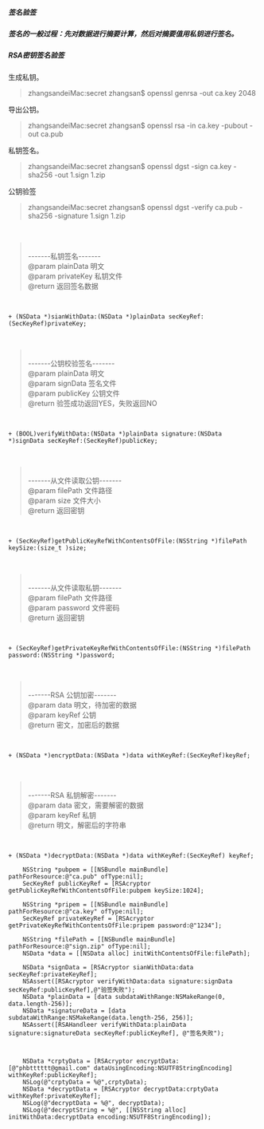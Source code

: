 ##### 签名验签
##### 签名的一般过程：先对数据进行摘要计算，然后对摘要值用私钥进行签名。

##### RSA密钥签名验签
生成私钥。
>zhangsandeiMac:secret zhangsan$ openssl genrsa -out ca.key 2048

导出公钥。
>zhangsandeiMac:secret zhangsan$ openssl rsa -in ca.key -pubout -out ca.pub


私钥签名。
>zhangsandeiMac:secret zhangsan$ openssl dgst -sign ca.key -sha256 -out 1.sign 1.zip 

公钥验签
>zhangsandeiMac:secret zhangsan$ openssl dgst -verify ca.pub -sha256 -signature 1.sign 1.zip 

<br/>

> <br/>
> -------私钥签名------- <br/>
> @param plainData 明文 <br/>
> @param privateKey 私钥文件 <br/>
> @return 返回签名数据 <br/>
> 
<br/>

```
+ (NSData *)sianWithData:(NSData *)plainData secKeyRef:(SecKeyRef)privateKey;
```

<br/>

> <br/>
> -------公钥校验签名------- <br/>
> @param plainData 明文 <br/>
> @param signData 签名文件 <br/>
> @param publicKey 公钥文件 <br/>
> @return 验签成功返回YES，失败返回NO <br/>
> 
<br/>

```
+ (BOOL)verifyWithData:(NSData *)plainData signature:(NSData *)signData secKeyRef:(SecKeyRef)publicKey;
```
<br/>

> <br/>
> -------从文件读取公钥------- <br/>
> @param filePath 文件路径 <br/>
> @param size 文件大小 <br/>
> @return 返回密钥 <br/>
> 
<br/>

```
+ (SecKeyRef)getPublicKeyRefWithContentsOfFile:(NSString *)filePath keySize:(size_t )size;
```

<br/>

> <br/>
> -------从文件读取私钥------- <br/>
> @param filePath 文件路径 <br/>
> @param password 文件密码 <br/>
> @return 返回密钥 <br/>
>  
<br/>

```
+ (SecKeyRef)getPrivateKeyRefWithContentsOfFile:(NSString *)filePath password:(NSString *)password;
```

<br/>

> <br/>
> -------RSA 公钥加密------- <br/>
> @param data 明文，待加密的数据 <br/>
> @param keyRef 公钥 <br/>
> @return 密文，加密后的数据 <br/>
> 
<br/>

```
+ (NSData *)encryptData:(NSData *)data withKeyRef:(SecKeyRef)keyRef;
```

<br/>

> <br/>
> -------RSA 私钥解密------- <br/>
> @param data 密文，需要解密的数据 <br/>
> @param keyRef 私钥 <br/>
> @return 明文，解密后的字符串 <br/>
> 
<br/>

```
+ (NSData *)decryptData:(NSData *)data withKeyRef:(SecKeyRef) keyRef;
```

```object-c
    NSString *pubpem = [[NSBundle mainBundle] pathForResource:@"ca.pub" ofType:nil];
    SecKeyRef publicKeyRef = [RSAcryptor getPublicKeyRefWithContentsOfFile:pubpem keySize:1024];
        
    NSString *pripem = [[NSBundle mainBundle] pathForResource:@"ca.key" ofType:nil];
    SecKeyRef privateKeyRef = [RSAcryptor getPrivateKeyRefWithContentsOfFile:pripem password:@"1234"];
    
    NSString *filePath = [[NSBundle mainBundle] pathForResource:@"sign.zip" ofType:nil];
    NSData *data = [[NSData alloc] initWithContentsOfFile:filePath];

    NSData *signData = [RSAcryptor sianWithData:data secKeyRef:privateKeyRef];
    NSAssert([RSAcryptor verifyWithData:data signature:signData secKeyRef:publicKeyRef],@"验签失败");
    NSData *plainData = [data subdataWithRange:NSMakeRange(0, data.length-256)];
    NSData *signatureData = [data subdataWithRange:NSMakeRange(data.length-256, 256)];
    NSAssert([RSAHandleer verifyWithData:plainData signature:signatureData secKeyRef:publicKeyRef], @"签名失败");
    

    
    NSData *crptyData = [RSAcryptor encryptData:[@"phbtttttt@gmail.com" dataUsingEncoding:NSUTF8StringEncoding] withKeyRef:publicKeyRef];
    NSLog(@"crptyData = %@",crptyData);
    NSData *decryptData = [RSAcryptor decryptData:crptyData withKeyRef:privateKeyRef];
    NSLog(@"decryptData = %@", decryptData);
    NSLog(@"decryptString = %@", [[NSString alloc] initWithData:decryptData encoding:NSUTF8StringEncoding]);
```
